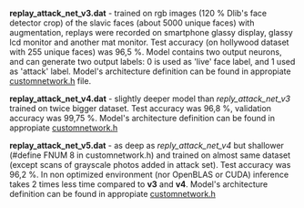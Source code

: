 **replay_attack_net_v3.dat** - trained on rgb images (120 % Dlib's face detector crop) of the slavic faces (about 5000 unique faces) with augmentation, replays were recorded on smartphone glassy display, glassy lcd monitor and another mat monitor. Test accuracy (on hollywood dataset with 255 unique faces) was 96,5 %. Model contains two output neurons, and can generate two output labels: 0 is used as 'live' face label, and 1 used as 'attack' label. Model's architecture definition can be found in appropiate [customnetwork.h](https://github.com/pi-null-mezon/FaceAntiSpoofing/blob/228c90b90d3d93c81415ca2d95b15c447d5a2222/ReplayAttack/Learner/customnetwork.h#L84) file.

**replay_attack_net_v4.dat** - slightly deeper model than *reply_attack_net_v3* trained on twice bigger dataset. Test accuracy was 96,8 %, validation accuracy was 99,75 %. Model's architecture definition can be found in appropiate [customnetwork.h](https://github.com/pi-null-mezon/FaceAntiSpoofing/blob/b5c381fd7f6bbcf39c7902addb0b33920f759a70/ReplayAttack/Learner/customnetwork.h#L101)

**replay_attack_net_v5.dat** - as deep as *reply_attack_net_v4* but shallower (#define FNUM 8 in customnetwork.h) and trained on almost same dataset (except scans of grayscale photos added in attack set). Test accuracy was 96,2 %. In non optimized environment (nor OpenBLAS or CUDA) inference takes 2 times less time compared to **v3** and **v4**. Model's architecture definition can be found in appropiate [customnetwork.h](https://github.com/pi-null-mezon/FaceAntiSpoofing/blob/b5c381fd7f6bbcf39c7902addb0b33920f759a70/ReplayAttack/Learner/customnetwork.h#L101) 
